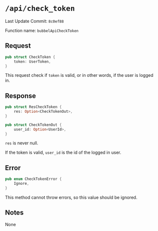 # `/api/check_token`

Last Update Commit: `8c0ef88`

Function name: `bubbelApiCheckToken`

## Request

```rust
pub struct CheckToken {
    token: UserToken,
}
```

This request check if `token` is valid, or in other words, if the user is logged in.

## Response

```rust
pub struct ResCheckToken {
    res: Option<CheckTokenOut>,
}

pub struct CheckTokenOut {
    user_id: Option<UserId>,
}
```

`res` is never null.

If the token is valid, `user_id` is the id of the logged in user.

## Error

```rust
pub enum CheckTokenError {
    Ignore,
}
```

This method cannot throw errors, so this value should be ignored.

## Notes

None

